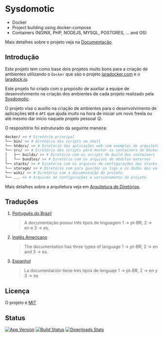 # Sysdomotic
* Docker
* Project building using docker-compose
* Containers (NGINX, PHP, NODEJS, MYSQL, POSTGRES, ... and OS)

Mais detalhes sobre o projeto veja na [Documentação][wiki].

## Introdução

Este projeto tem como base dois projetos muito bons para a criação de ambientes utilizando o `Docker` que são o projeto [laradocker.com](https://www.laradocker.com/) e o [laradock.io](https://laradock.io/).

Este projeto foi criado com o propósito de auxiliar a equipe de desenvolvimento na criação dos ambientes de cada projeto realizado pela [Sysdomotic](https://www.sysdomotic.com.br).

O projeto visa o auxílio na criação de ambientes para o desenvolvimento de aplicações `WEB` e `API` que ajuda muito na hora de iniciar um novo freela ou até mesmo dar início naquele projeto pessoal :stuck_out_tongue_winking_eye:.

O respositório foi estruturado da seguinte maneira:

```bash
docker/ >> # Diretório principal
└── bin/ >> # Diretório dos scripts em shell
└── htdocs/ >> # Diretório das aplicações web com exemplos de arquitetura usando separação em micro serviços
└── src/ >> # Diretório dos scripts para montar os containers do Docker usando o docker-compose e arquivos Dockerfile
│   ├── builds/ >> # Diretório com os scripts de build dos containers
│   └── bundles/ >> # Diretório com os arquivos de módulos externos
└── stacks/ >> # Diretório com os arquivos de configurações das stacks pré-configuradas do docker-compose
└── storage/ >> # Diretório com para guardar os logs e os dados dos volumes dos containers criados
└── wiki/ >> # Diretório com a documentação do projeto
└── ... >> # Arquivos de configurações e versionamento do projeto
```

Mais detalhes sobre a arquitetura veja em [Arquitetura de Diretórios][wiki-dirs].

## Traduções

1. [Português do Brazil][wiki-tsl-ptBR]
    > A documentação possui três tipos de linguagem 1 -> pt-BR, 2 -> en e 3 -> es.
2. [Inglês Americano][wiki-tsl-en]
    > The documentation has three types of language 1 -> pt-BR, 2 -> en and 3 -> es.
3. [Espanhol][wiki-tsl-es]
    > La documentación tiene tres tipos de lenguaje 1 -> pt-BR, 2 -> en y 3 -> es

## Licença

O projeto é [MIT](https://choosealicense.com/licenses/mit/)

## Status

[![App Version][version-image]][version-url]
[![Build Status][travis-image]][travis-github-url]
[![Downloads Stats][version-download-image]][version-download]

[version-image]: https://img.shields.io/badge/app-1.0.0-brightgreen?style=flat-square
[version-url]: https://github.com/devluma/dev-docker/releases
[version-download-image]: https://img.shields.io/badge/download-1.0.0-blue?style=flat-square
[version-download]: https://github.com/devluma/dev-docker/archive/master.zip
[travis-image]: https://img.shields.io/badge/build-passing-green?style=flat-square
[travis-github-url]: https://travis-ci.org/github/devluma/dev-docker
[travis-bitbucket-url]: https://travis-ci.org/bitbucket/sysdomoticbr/docker
[wiki]: https://github.com/devluma/dev-docker/tree/master/wiki
[wiki-dirs]: https://github.com/devluma/dev-docker/blob/master/wiki/languages/pt/README-ptBR.md#arquitetura-de-diret%C3%B3rios
[wiki-tsl-ptBR]: https://github.com/devluma/dev-docker/blob/master/wiki/languages/pt/README-ptBR.md
[wiki-tsl-en]: https://github.com/devluma/dev-docker/blob/master/wiki/languages/en/README-en.md
[wiki-tsl-es]: https://github.com/devluma/dev-docker/blob/master/wiki/languages/es/README-es.md
